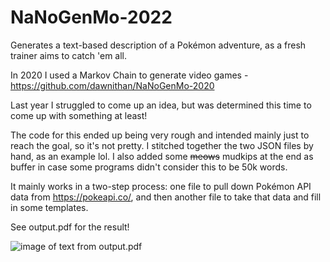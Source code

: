 # NaNoGenMo-2022
Generates a text-based description of a Pokémon adventure, as a fresh trainer aims to catch 'em all.

In 2020 I used a Markov Chain to generate video games - https://github.com/dawnithan/NaNoGenMo-2020

Last year I struggled to come up an idea, but was determined this time to come up with something at least!

The code for this ended up being very rough and intended mainly just to reach the goal, so it's not pretty. I stitched together the two JSON files by hand, as an example lol. I also added some ~~meows~~ mudkips at the end as buffer in case some programs didn't consider this to be 50k words.

It mainly works in a two-step process: one file to pull down Pokémon API data from https://pokeapi.co/, and then another file to take that data and fill in some templates.

See output.pdf for the result!

![image of text from output.pdf](https://user-images.githubusercontent.com/23389764/203681099-f584ed52-a4fc-4c72-bd4b-e1a8ee65f56e.png)
